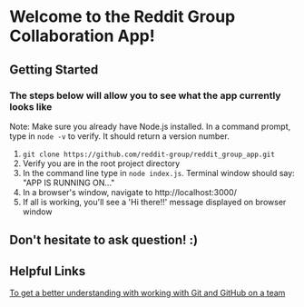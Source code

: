 # Welcome to the Reddit Group Collaboration App!
## Getting Started
### The steps below will allow you to see what the app currently looks like

Note: Make sure you already have Node.js installed. In a command prompt, type in `node -v` to verify. It should return a version number.

1. `git clone https://github.com/reddit-group/reddit_group_app.git`
2. Verify you are in the root project directory
3. In the command line type in `node index.js`. Terminal window should say: "APP IS RUNNING ON..."
4. In a browser's window, navigate to http://localhost:3000/
5. If all is working, you'll see a 'Hi there!!' message displayed on browser window

## Don't hesitate to ask question! :)


## Helpful Links
[To get a better understanding with working with Git and GitHub on a team](https://gist.github.com/andrewtkemp1/fa8f28e867e17559b931c3f6de9a4b9e)
